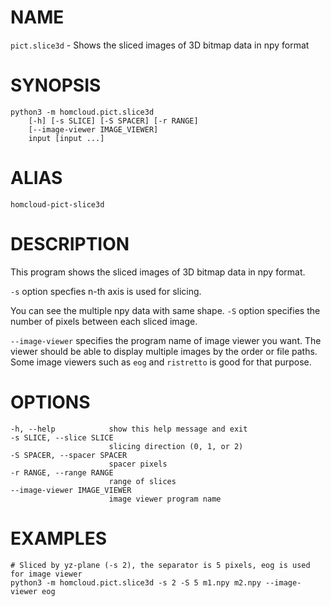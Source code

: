 # NAME

`pict.slice3d` - Shows the sliced images of 3D bitmap data in npy format

# SYNOPSIS

    python3 -m homcloud.pict.slice3d
        [-h] [-s SLICE] [-S SPACER] [-r RANGE]
        [--image-viewer IMAGE_VIEWER]
        input [input ...]

# ALIAS

    homcloud-pict-slice3d
    
# DESCRIPTION

This program shows the sliced images of 3D bitmap data in npy format.

`-s` option specfies n-th axis is used for slicing.

You can see the multiple npy data with same shape. `-S` option 
specifies the number of pixels between each sliced image.

`--image-viewer` specifies the program name of image viewer you want.
The viewer should be able to display multiple images by the order
or file paths. Some image viewers such as `eog` and `ristretto` is
good for that purpose.

# OPTIONS

    -h, --help            show this help message and exit
    -s SLICE, --slice SLICE
                          slicing direction (0, 1, or 2)
    -S SPACER, --spacer SPACER
                          spacer pixels
    -r RANGE, --range RANGE
                          range of slices
    --image-viewer IMAGE_VIEWER
                          image viewer program name

# EXAMPLES

    # Sliced by yz-plane (-s 2), the separator is 5 pixels, eog is used for image viewer
    python3 -m homcloud.pict.slice3d -s 2 -S 5 m1.npy m2.npy --image-viewer eog
